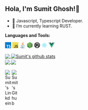 ## Hola, I'm Sumit Ghosh!👋

- 🔭 Javascript, Typescript Developer.
- 🌱 I’m currently learning RUST.

**Languages and Tools:**  

<code><img height="20" src="https://raw.githubusercontent.com/github/explore/80688e429a7d4ef2fca1e82350fe8e3517d3494d/topics/typescript/typescript.png"></code>
<code><img height="20" src="https://raw.githubusercontent.com/github/explore/80688e429a7d4ef2fca1e82350fe8e3517d3494d/topics/javascript/javascript.png"></code>
<code><img height="20" src="https://raw.githubusercontent.com/github/explore/80688e429a7d4ef2fca1e82350fe8e3517d3494d/topics/java/java.png"></code>
<code><img height="20" src="https://raw.githubusercontent.com/github/explore/80688e429a7d4ef2fca1e82350fe8e3517d3494d/topics/nodejs/nodejs.png"></code>
<code><img height="20" src="https://raw.githubusercontent.com/github/explore/80688e429a7d4ef2fca1e82350fe8e3517d3494d/topics/rust/rust.png"></code>
<code><img height="20" src="https://raw.githubusercontent.com/github/explore/80688e429a7d4ef2fca1e82350fe8e3517d3494d/topics/react/react.png"></code>
<code><img height="20" src="https://raw.githubusercontent.com/github/explore/80688e429a7d4ef2fca1e82350fe8e3517d3494d/topics/vue/vue.png"></code>    

<a href="https://github.com/sumitmckv">
  <img align="center" src="https://github-readme-stats.vercel.app/api/top-langs/?username=sumitmckv&theme=light&hide_langs_below=1" />
</a>
<a href="https://github.com/sumitmckv">
 <img align="center" src="https://github-readme-stats.vercel.app/api?username=sumitmckv&show_icons=true&theme=light&line_height=27" alt="Sumit's github stats"/>
</a>
<br/>
<a href="https://github.com/sumitmckv/node-graphql-starter">
 <img align="center" src="https://github-readme-stats.vercel.app/api/pin/?username=sumitmckv&repo=node-graphql-starter&theme=light" />
</a>
<a href="https://github.com/sumitmckv/wish">
  <img align="center" src="https://github-readme-stats.vercel.app/api/pin/?username=sumitmckv&repo=wish&theme=light" />
</a>

<br/>
<br/>
<a href="https://www.linkedin.com/in/sugh/">
  <img align="left" alt="Sumit's Linkdein" width="22px" src="https://cdn.jsdelivr.net/npm/simple-icons@v3/icons/linkedin.svg" />
</a>
<a href="https://github.com/sumitmckv/">
  <img align="left" alt="Sumit's Github" width="22px" src="https://cdn.jsdelivr.net/npm/simple-icons@v3/icons/github.svg" />
</a>
